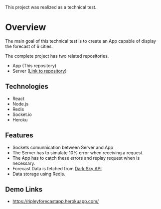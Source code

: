 This project was realized as a technical test.

# Overview

The main goal of this technical test is to create an App capable of display the forecast of 6 cities.

The complete project has two related repositories.
- App (This repository)
- Server ([Link to repository](https://github.com/luisbarrientosf/ripleyforecastserver))

## Technologies

- React
- Node.js
- Redis
- Socket.io
- Heroku

## Features

- Sockets comunnication between Server and App
- The Server has to simulate 10% error when receiving a request.
- The App has to catch these errors and replay request when is necessary.
- Forecast Data is fetched from [Dark Sky API](https://darksky.net/dev)
- Data storage using Redis.

## Demo Links

- https://ripleyforecastapp.herokuapp.com/
